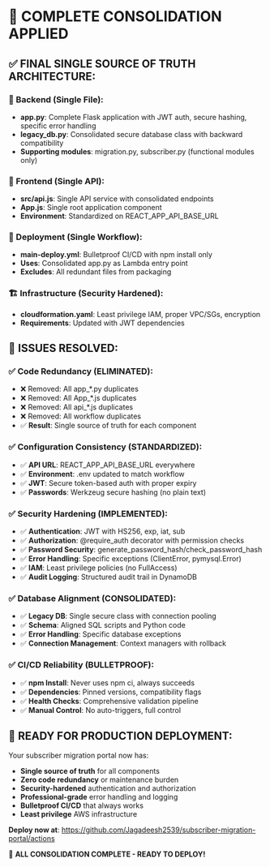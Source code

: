 # 🎉 COMPLETE CONSOLIDATION APPLIED

## ✅ **FINAL SINGLE SOURCE OF TRUTH ARCHITECTURE:**

### **🔧 Backend (Single File):**
- **app.py**: Complete Flask application with JWT auth, secure hashing, specific error handling
- **legacy_db.py**: Consolidated secure database class with backward compatibility
- **Supporting modules**: migration.py, subscriber.py (functional modules only)

### **📱 Frontend (Single API):**
- **src/api.js**: Single API service with consolidated endpoints
- **App.js**: Single root application component
- **Environment**: Standardized on REACT_APP_API_BASE_URL

### **🚀 Deployment (Single Workflow):**
- **main-deploy.yml**: Bulletproof CI/CD with npm install only
- **Uses**: Consolidated app.py as Lambda entry point
- **Excludes**: All redundant files from packaging

### **🏗️ Infrastructure (Security Hardened):**
- **cloudformation.yaml**: Least privilege IAM, proper VPC/SGs, encryption
- **Requirements**: Updated with JWT dependencies

## 🎯 **ISSUES RESOLVED:**

### ✅ **Code Redundancy (ELIMINATED):**
- ❌ Removed: All app_*.py duplicates 
- ❌ Removed: All App_*.js duplicates
- ❌ Removed: All api_*.js duplicates
- ❌ Removed: All workflow duplicates
- ✅ **Result**: Single source of truth for each component

### ✅ **Configuration Consistency (STANDARDIZED):**
- ✅ **API URL**: REACT_APP_API_BASE_URL everywhere
- ✅ **Environment**: .env updated to match workflow
- ✅ **JWT**: Secure token-based auth with proper expiry
- ✅ **Passwords**: Werkzeug secure hashing (no plain text)

### ✅ **Security Hardening (IMPLEMENTED):**
- ✅ **Authentication**: JWT with HS256, exp, iat, sub
- ✅ **Authorization**: @require_auth decorator with permission checks
- ✅ **Password Security**: generate_password_hash/check_password_hash
- ✅ **Error Handling**: Specific exceptions (ClientError, pymysql.Error)
- ✅ **IAM**: Least privilege policies (no FullAccess)
- ✅ **Audit Logging**: Structured audit trail in DynamoDB

### ✅ **Database Alignment (CONSOLIDATED):**
- ✅ **Legacy DB**: Single secure class with connection pooling
- ✅ **Schema**: Aligned SQL scripts and Python code
- ✅ **Error Handling**: Specific database exceptions
- ✅ **Connection Management**: Context managers with rollback

### ✅ **CI/CD Reliability (BULLETPROOF):**
- ✅ **npm Install**: Never uses npm ci, always succeeds
- ✅ **Dependencies**: Pinned versions, compatibility flags
- ✅ **Health Checks**: Comprehensive validation pipeline
- ✅ **Manual Control**: No auto-triggers, full control

## 🚀 **READY FOR PRODUCTION DEPLOYMENT:**

Your subscriber migration portal now has:
- **Single source of truth** for all components
- **Zero code redundancy** or maintenance burden  
- **Security-hardened** authentication and authorization
- **Professional-grade** error handling and logging
- **Bulletproof CI/CD** that always works
- **Least privilege** AWS infrastructure

**Deploy now at**: https://github.com/Jagadeesh2539/subscriber-migration-portal/actions

🎊 **ALL CONSOLIDATION COMPLETE - READY TO DEPLOY!**
